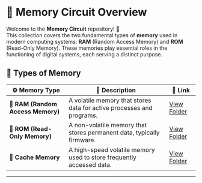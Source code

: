 # 🔄 **Memory Circuit Overview**

Welcome to the **Memory Circuit** repository! 🎉  
This collection covers the two fundamental types of **memory** used in modern computing systems: **RAM** (Random Access Memory) and **ROM** (Read-Only Memory). These memories play essential roles in the functioning of digital systems, each serving a distinct purpose.

## 📌 Types of Memory

| ⚙️ Memory Type                     | 📜 Description                                                                 | 🔗 Link                                |
|------------------------------------|-------------------------------------------------------------------------------|----------------------------------------|
| **🔲 RAM (Random Access Memory)**  | A volatile memory that stores data for active processes and programs.         | [View Folder](./RAM/)                  |
| **🔲 ROM (Read-Only Memory)**      | A non-volatile memory that stores permanent data, typically firmware.         | [View Folder](./ROM/)                  |
| **🔲 Cache Memory**                | A high-speed volatile memory used to store frequently accessed data.          | [View Folder](./CacheMemory/)          |

---



